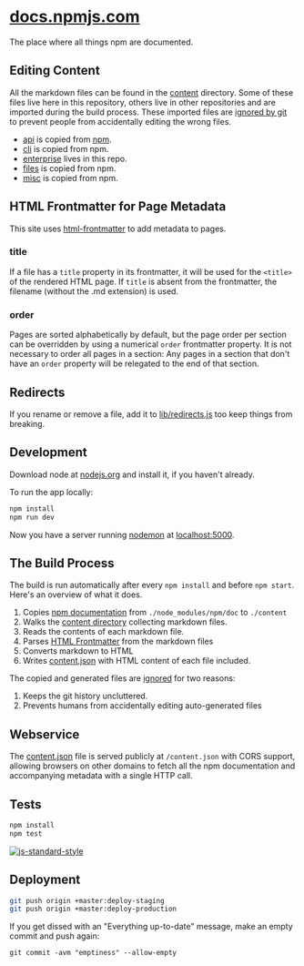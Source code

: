 # [docs.npmjs.com](https://docs.npmjs.com)

The place where all things npm are documented.

## Editing Content

All the markdown files can be found in the [content](content) directory. Some of these files live here in this repository, others live in other repositories and are imported during the build process. These imported files are [ignored by git](.gitignore) to prevent people from accidentally editing the wrong files.

- [api](https://github.com/npm/npm/tree/master/doc/api) is copied from [npm](https://github.com/npm/npm/tree/master/doc/api).
- [cli](https://github.com/npm/npm/tree/master/doc/cli) is copied from npm.
- [enterprise](content/enterprise) lives in this repo.
- [files](https://github.com/npm/npm/tree/master/doc/files) is copied from npm.
- [misc](https://github.com/npm/npm/tree/master/doc/misc) is copied from npm.

## HTML Frontmatter for Page Metadata

This site uses [html-frontmatter](https://www.npmjs.org/package/html-frontmatter) to add
metadata to pages.

### title

If a file has a `title` property in its frontmatter, it will be used for
the `<title>` of the rendered HTML page. If `title` is absent from the
frontmatter, the filename (without the .md extension) is used.

### order

Pages are sorted alphabetically by default, but the page order per section
can be overridden by using a numerical `order` frontmatter property. It is
not necessary to order all pages in a section: Any pages in a section that
don't have an `order` property will be relegated to the end of that section.

## Redirects

If you rename or remove a file, add it to [lib/redirects.js](lib/redirects.js) too keep
things from breaking.

## Development

Download node at [nodejs.org](http://nodejs.org) and install it, if you haven't already.

To run the app locally:

```sh
npm install
npm run dev
```

Now you have a server running [nodemon](https://www.npmjs.com/package/nodemon) at [localhost:5000](http://localhost:5000).

## The Build Process

The build is run automatically after every `npm install` and before `npm start`. Here's an overview of what it does.

1. Copies [npm documentation](https://github.com/npm/npm/tree/master/doc) from `./node_modules/npm/doc` to `./content`
1. Walks the [content directory](/content) collecting markdown files.
1. Reads the contents of each markdown file.
1. Parses [HTML Frontmatter](#html-frontmatter) from the markdown files
1. Converts markdown to HTML
1. Writes [content.json](/content.json) with HTML content of each file included.

The copied and generated files are [ignored](/.gitignore) for two reasons:

1. Keeps the git history uncluttered.
1. Prevents humans from accidentally editing auto-generated files

## Webservice

The [content.json](/content.json) file is served publicly at `/content.json`
with CORS support, allowing browsers on other domains to fetch all the npm
documentation and accompanying metadata with a single HTTP call.

## Tests

```sh
npm install
npm test
```

[![js-standard-style](https://cdn.rawgit.com/feross/standard/master/badge.svg)](https://github.com/feross/standard)

## Deployment

```sh
git push origin +master:deploy-staging
git push origin +master:deploy-production
```

If you get dissed with an "Everything up-to-date" message, make an empty commit and push again:

```
git commit -avm "emptiness" --allow-empty
```
